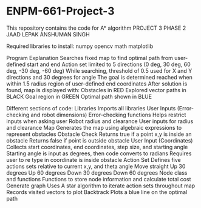 # ENPM-661-Project-3
This repository contains the code for A* algorithm 
PROJECT 3 PHASE 2
JAAD LEPAK
ANSHUMAN SINGH

Required libraries to install:
numpy
opencv
math
matplotlib

Program Explanation
  Searches fixed map to find optimal path from user-defined start and end
  Action set limited to 5 directions (0 deg, 30 deg, 60 deg, -30 deg, -60 deg)
  While searching, threshold of 0.5 used for X and Y directions and 30 degrees for angle
  The goal is determined reached when within 1.5 radius region of user-defined end coordinates
  After solution is found, map is displayed with:
    Obstacles in RED
    Explored vector paths in BLACK
    Goal region in GREEN
    Optimal path shown in BLUE

Different sections of code:
Libraries
  Imports all libraries
User Inputs (Error-checking and robot dimensions)
  Error-checking functions
    Helps restrict inputs when asking user
  Robot radius and clearance
    User inputs for radius and clearance
Map
  Generates the map using algebraic expressions to represent obstacles
Obstacle Check
  Returns true if a point x,y is inside an obstacle
  Returns false if point is outside obstacle
User Input (Coordinates)
  Collects start coordinates, end coordinates, step size, and starting angle
  Starting angle is input as degrees, then code converts to radians
  Requires user to re type in coordinate is inside obstacle
Action Set
  Defines five actions sets relative to current x,y, and theta angle
    Move straight
    Up 30 degrees
    Up 60 degrees
    Down 30 degrees
    Down 60 degrees
Node class and functions
  Functions to store node information and calculate total cost
Generate graph
  Uses A star algorithm to iterate action sets throughout map
  Records visited vectors to plot
Backtrack
  Plots a blue line on the optimal path
